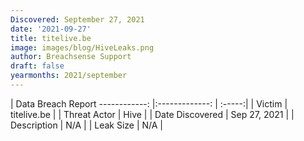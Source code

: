 ```yaml
---
Discovered: September 27, 2021
date: '2021-09-27'
title: titelive.be
image: images/blog/HiveLeaks.png
author: Breachsense Support
draft: false
yearmonths: 2021/september
---
```



| Data Breach Report
------------:   |:-------------:    | :-----:|
| Victim    | titelive.be      | 
| Threat Actor    | Hive      | 
| Date Discovered    | Sep 27, 2021      | 
| Description    | N/A      | 
| Leak Size    | N/A      | 

